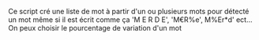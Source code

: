 Ce script cré une liste de mot à partir d'un ou plusieurs mots pour détecté un mot même si il est écrit comme ça 'M E R D E', 'M€R%e', M%Er*d' ect...
On peux choisir le pourcentage de variation d'un mot 
